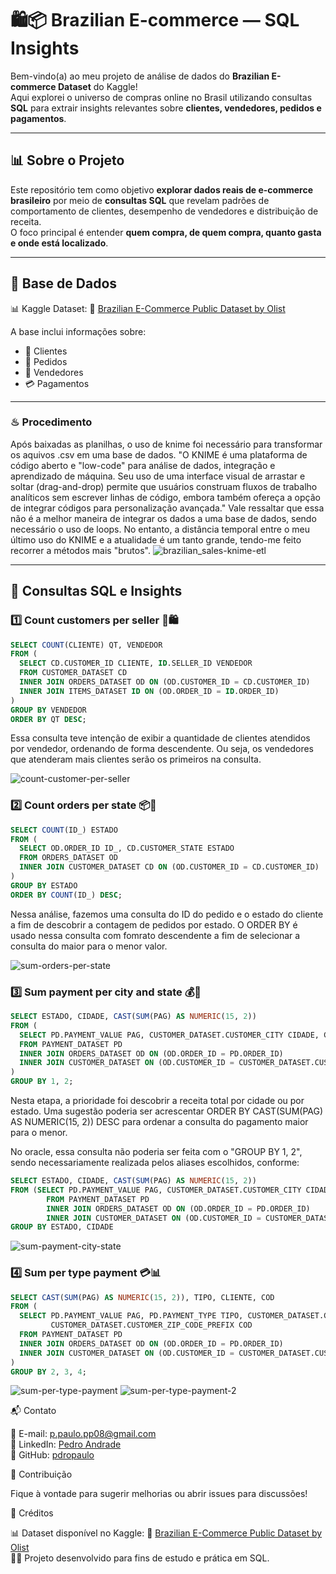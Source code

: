# 🛍️📦 Brazilian E-commerce — SQL Insights

Bem-vindo(a) ao meu projeto de análise de dados do **Brazilian E-commerce Dataset** do Kaggle!  
Aqui explorei o universo de compras online no Brasil utilizando consultas **SQL** para extrair insights relevantes sobre **clientes, vendedores, pedidos e pagamentos**.  

---

## 📊 Sobre o Projeto

Este repositório tem como objetivo **explorar dados reais de e-commerce brasileiro** por meio de **consultas SQL** que revelam padrões de comportamento de clientes, desempenho de vendedores e distribuição de receita.  
O foco principal é entender **quem compra, de quem compra, quanto gasta e onde está localizado**.

---

## 🧠 Base de Dados  
📊 Kaggle Dataset: 🔗 [Brazilian E-Commerce Public Dataset by Olist](https://www.kaggle.com/datasets/olistbr/brazilian-ecommerce) 

A base inclui informações sobre:
- 👤 Clientes  
- 🛒 Pedidos  
- 🏬 Vendedores  
- 💳 Pagamentos  

---

### ♨ Procedimento
Após baixadas as planilhas, o uso de knime foi necessário para transformar os aquivos .csv em uma base de dados. 
"O KNIME é uma plataforma de código aberto e "low-code" para análise de dados, integração e aprendizado de máquina. Seu uso de uma interface visual de arrastar e soltar (drag-and-drop) permite que usuários construam fluxos de trabalho analíticos sem escrever linhas de código, embora também ofereça a opção de integrar códigos para personalização avançada." Vale ressaltar que essa não é a melhor maneira de integrar os dados a uma base de dados, sendo necessário o uso de loops. No entanto, a distância temporal entre o meu último uso do KNIME e a atualidade é um tanto grande, tendo-me feito recorrer a métodos mais "brutos".
![brazilian_sales-knime-etl](https://github.com/user-attachments/assets/40486059-becc-4ca3-af47-9cbf535369c4)  

---

## 🔎 Consultas SQL e Insights

### 1️⃣ Count customers per seller 👥🛍️

```sql
SELECT COUNT(CLIENTE) QT, VENDEDOR 
FROM (
  SELECT CD.CUSTOMER_ID CLIENTE, ID.SELLER_ID VENDEDOR 
  FROM CUSTOMER_DATASET CD
  INNER JOIN ORDERS_DATASET OD ON (OD.CUSTOMER_ID = CD.CUSTOMER_ID)
  INNER JOIN ITEMS_DATASET ID ON (OD.ORDER_ID = ID.ORDER_ID)
)
GROUP BY VENDEDOR
ORDER BY QT DESC;
```

Essa consulta teve intenção de exibir a quantidade de clientes atendidos por vendedor, ordenando de forma descendente. 
Ou seja, os vendedores que atenderam mais clientes serão os primeiros na consulta.

![count-customer-per-seller](https://github.com/user-attachments/assets/6554f6fa-50dd-4c35-a0c0-7f95b65a3d6b)

### 2️⃣ Count orders per state 📦📍

```sql
SELECT COUNT(ID_) ESTADO 
FROM (
  SELECT OD.ORDER_ID ID_, CD.CUSTOMER_STATE ESTADO 
  FROM ORDERS_DATASET OD
  INNER JOIN CUSTOMER_DATASET CD ON (OD.CUSTOMER_ID = CD.CUSTOMER_ID)
)
GROUP BY ESTADO
ORDER BY COUNT(ID_) DESC;
```

Nessa análise, fazemos uma consulta do ID do pedido e o estado do cliente a fim de descobrir a contagem de pedidos 
por estado. O ORDER BY é usado nessa consulta com fomrato descendente a fim de selecionar a consulta
do maior para o menor valor.

![sum-orders-per-state](https://github.com/user-attachments/assets/dfc5329c-4add-4234-a6df-13cb6aa997d4)

### 3️⃣ Sum payment per city and state 💰🌆

```sql
SELECT ESTADO, CIDADE, CAST(SUM(PAG) AS NUMERIC(15, 2))
FROM (
  SELECT PD.PAYMENT_VALUE PAG, CUSTOMER_DATASET.CUSTOMER_CITY CIDADE, CUSTOMER_DATASET.CUSTOMER_STATE ESTADO
  FROM PAYMENT_DATASET PD
  INNER JOIN ORDERS_DATASET OD ON (OD.ORDER_ID = PD.ORDER_ID)
  INNER JOIN CUSTOMER_DATASET ON (OD.CUSTOMER_ID = CUSTOMER_DATASET.CUSTOMER_ID)
)
GROUP BY 1, 2;
```

Nesta etapa, a prioridade foi descobrir a receita total por cidade ou por estado.
Uma sugestão poderia ser acrescentar ORDER BY CAST(SUM(PAG) AS NUMERIC(15, 2)) DESC
para ordenar a consulta do pagamento maior para o menor.

No oracle, essa consulta não poderia ser feita com o "GROUP BY 1, 2", sendo necessariamente
realizada pelos aliases escolhidos, conforme:
```sql
SELECT ESTADO, CIDADE, CAST(SUM(PAG) AS NUMERIC(15, 2))
FROM (SELECT PD.PAYMENT_VALUE PAG, CUSTOMER_DATASET.CUSTOMER_CITY CIDADE, CUSTOMER_DATASET.CUSTOMER_STATE ESTADO
		FROM PAYMENT_DATASET PD
		INNER JOIN ORDERS_DATASET OD ON (OD.ORDER_ID = PD.ORDER_ID)
		INNER JOIN CUSTOMER_DATASET ON (OD.CUSTOMER_ID = CUSTOMER_DATASET.CUSTOMER_ID))
GROUP BY ESTADO, CIDADE
```
![sum-payment-city-state](https://github.com/user-attachments/assets/a0564bee-19dc-4c73-93e8-7b1fba28e5ed)

### 4️⃣ Sum per type payment 💳📊

```sql
SELECT CAST(SUM(PAG) AS NUMERIC(15, 2)), TIPO, CLIENTE, COD 
FROM (
  SELECT PD.PAYMENT_VALUE PAG, PD.PAYMENT_TYPE TIPO, CUSTOMER_DATASET.CUSTOMER_ID CLIENTE, 
         CUSTOMER_DATASET.CUSTOMER_ZIP_CODE_PREFIX COD
  FROM PAYMENT_DATASET PD
  INNER JOIN ORDERS_DATASET OD ON (OD.ORDER_ID = PD.ORDER_ID)
  INNER JOIN CUSTOMER_DATASET ON (OD.CUSTOMER_ID = CUSTOMER_DATASET.CUSTOMER_ID)
)
GROUP BY 2, 3, 4;
```
![sum-per-type-payment](https://github.com/user-attachments/assets/3ff8bcc3-9d1f-4a9b-8832-684afb603951)
![sum-per-type-payment-2](https://github.com/user-attachments/assets/4f4a0262-8b4a-497e-926f-3e91eb60d3c4)

📬 Contato

📧 E-mail: [p.paulo.pp08@gmail.com](p.paulo.pp08@gmail.com)  
💼 LinkedIn: [Pedro Andrade](https://www.linkedin.com/in/pdropaulora)  
🐙 GitHub: [pdropaulo](https://www.github.com/pdropaulo)  

🌟 Contribuição  

Fique à vontade para sugerir melhorias ou abrir issues para discussões!  

📌 Créditos  

📊 Dataset disponível no Kaggle: 🔗 [Brazilian E-Commerce Public Dataset by Olist](https://www.kaggle.com/datasets/olistbr/brazilian-ecommerce)  
👨‍💻 Projeto desenvolvido para fins de estudo e prática em SQL.  

